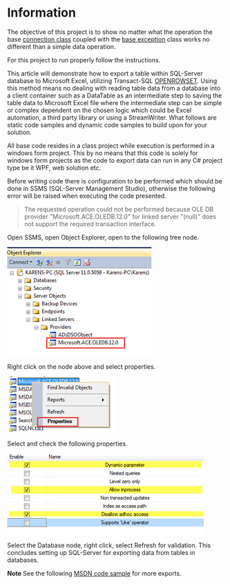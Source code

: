 ﻿# Information

The objective of this project is to show no matter what the 
operation the base [connection class](https://github.com/karenpayneoregon/BaseConnectionsVisualBasicNet/blob/master/BaseConnectionLibrary/ConnectionClasses/SqlServerConnection.vb) coupled with 
the [base exception](http://example.com) class works no different than a simple data operation.

For this project to run properly follow the instructions.

This article will demonstrate how to export a table within SQL-Server database to Microsoft Excel, 
 utilizing Transact-SQL [OPENROWSET](https://docs.microsoft.com/en-us/sql/t-sql/functions/openrowset-transact-sql?view=sql-server-2017). Using this method means 
no dealing with reading table data from a database into a client container such as a DataTable as 
an intermediate step to saving the table data to Microsoft Excel file where the intermediate step 
can be simple or complex dependent on the chosen logic which could be Excel automation, a third party 
library or using a StreamWriter. What follows are static code samples and dynamic code samples to build upon for your solution.

All base code resides in a class project while execution is performed in a windows form project. 
This by no means that this code is solely for windows form projects as the code to export data can 
run in any C# project type be it WPF, web solution etc.

Before writing code there is configuration to be performed which should be done in SSMS (SQL-Server Management Studio), otherwise the following error will be raised when executing the 
code presented.

> The requested operation could not be performed because OLE DB provider "Microsoft.ACE.OLEDB.12.0" for linked server "(null)" does not support the required transaction interface.

Open SSMS, open Object Explorer, open to the following tree node. 

![Image](../DocumentImages/Fig1.jpg)

Right click on the node above and select properties.

![image](../DocumentImages/Fig2.jpg)

Select and check the following properties.

![image](../DocumentImages/Fig4.jpg)

Select the Database node, right click, select Refresh for validation. 
This concludes setting up SQL-Server for exporting data from tables 
in databases.

**Note**
See the following [MSDN code sample](https://code.msdn.microsoft.com/SQL-Server-export-to-Excel-c3c6f21f) for more exports.